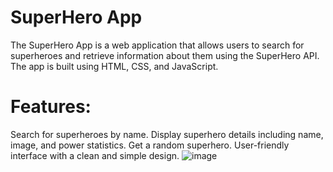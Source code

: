 # SuperHero App

The SuperHero App is a web application that allows users to search for superheroes and retrieve information about them using the SuperHero API. The app is built using HTML, CSS, and JavaScript.

# Features:

Search for superheroes by name.
Display superhero details including name, image, and power statistics.
Get a random superhero.
User-friendly interface with a clean and simple design.
![image](https://github.com/Kunal-023/SuperHero-App/assets/122213301/3da4c5e8-d223-405e-bf82-adc08525ac7a)

